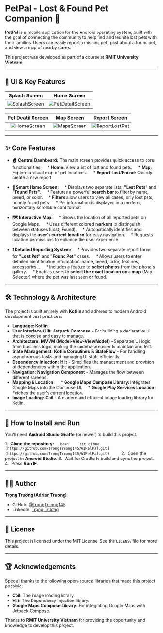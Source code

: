 # PetPal - Lost & Found Pet Companion 🐾

**PetPal** is a mobile application for the Android operating system, built with the goal of connecting the community to help find and reunite lost pets with their families. Users can easily report a missing pet, post about a found pet, and view a map of nearby cases.

This project was developed as part of a course at **RMIT University Vietnam**.

---
## 📸 UI & Key Features

| Splash Screen | Home Screen |
| :---: |:---:|
| ![SplashScreen](https://github.com/user-attachments/assets/5201ff0f-506c-455f-a06c-d15701050ecc)|![PetDetailScreen](https://github.com/user-attachments/assets/38402489-0b87-4d12-a0ea-647927fe5ab6)|

| Pet Deatil Screen | Map Screen | Report Screen |
|:---:|:---:|:---:|
|![HomeScreen](https://github.com/user-attachments/assets/a107762b-f33e-4595-9c60-964de037213e)|![MapsScreen](https://github.com/user-attachments/assets/b133264e-975e-40aa-ae92-0cd74363250a)|![ReportLostPet](https://github.com/user-attachments/assets/92e80546-8594-429f-87ba-7956d1855b5f)|

---
## ✨ Core Features

* **🏠 Central Dashboard:** The main screen provides quick access to core functionalities:
    * **Home:** View a list of lost and found pets.
    * **Map:** Explore a visual map of pet locations.
    * **Report Lost/Found:** Quickly create a new report.

* **🐾 Smart Home Screen:**
    * Displays two separate lists: **"Lost Pets"** and **"Found Pets"**.
    * Features a powerful **search bar** to filter by name, breed, or color.
    * **Filters** allow users to view all cases, only lost pets, or only found pets.
    * Pet information is displayed in a modern, horizontally scrollable card format.

* **🗺️ Interactive Map:**
    * Shows the location of all reported pets on Google Maps.
    * Uses different colored **markers** to distinguish between statuses (Lost, Found).
    * Automatically identifies and displays the **user's current location** for easy navigation.
    * Requests location permissions to enhance the user experience.

* **❗ Detailed Reporting System:**
    * Provides two separate report forms for **"Lost Pet"** and **"Found Pet"** cases.
    * Allows users to enter detailed identification information: name, breed, color, features, accessories...
    * Includes a feature to **select photos** from the phone's gallery.
    * Enables users to **select the exact location on a map** (Map Selector) where the pet was last seen or found.

---
## 🛠️ Technology & Architecture

The project is built entirely with **Kotlin** and adheres to modern Android development best practices.

* **Language:** **Kotlin**
* **User Interface (UI):** **Jetpack Compose** - For building a declarative UI that is concise and easy to manage.
* **Architecture:** **MVVM (Model-View-ViewModel)** - Separates UI logic from business logic, making the codebase easier to maintain and test.
* **State Management:** **Kotlin Coroutines** & **StateFlow** - For handling asynchronous tasks and managing UI state efficiently.
* **Dependency Injection:** **Hilt** - Simplifies the management and provision of dependencies within the application.
* **Navigation:** **Navigation Component** - Manages the flow between different screens.
* **Mapping & Location:**
    * **Google Maps Compose Library:** Integrates Google Maps into the Compose UI.
    * **Google Play Services Location:** Fetches the user's current location.
* **Image Loading:** **Coil** - A modern and efficient image loading library for Kotlin.

---
## 🚀 How to Install and Run

You'll need **Android Studio Giraffe** (or newer) to build this project.

1.  **Clone the repository:**
    ```bash
    git clone [https://github.com/TrongTruong145/A1PelPal.git](https://github.com/TrongTruong145/A1PelPal.git)
    ```
2.  Open the project in **Android Studio**.
3.  Wait for Gradle to build and sync the project.
4.  Press **Run** ▶️.

---
## 👨‍💻 Author

**Trọng Trương (Adrian Truong)**

* GitHub: [@TrongTruong145](https://github.com/TrongTruong145)
* LinkedIn: [Trọng Trương](https://www.linkedin.com/in/trong-truong-555704220/)

---
## 📄 License

This project is licensed under the MIT License. See the `LICENSE` file for more details.

---
## 🏆 Acknowledgements

Special thanks to the following open-source libraries that made this project possible:

* **Coil**: The image loading library.
* **Hilt**: The Dependency Injection library.
* **Google Maps Compose Library**: For integrating Google Maps with Jetpack Compose.

Thanks to **RMIT University Vietnam** for providing the opportunity and knowledge to develop this project.
